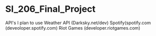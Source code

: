 # SI_206_Final_Project

API's I plan to use
Weather API (Darksky.net/dev)
Spotify(spotify.com (deveoloper.spotify.com)
Riot Games (developer.riotgames.com)
